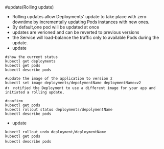 #update(Rolling update)
- Rolling updates allow Deployments' update to take place with zero downtime by incrementally updating Pods instances with new ones. 
- By default,one pod will be updated at once
- updates are verioned and can be reverted to previous versions
- the Service will load-balance the traffic only to available Pods during the update. 
- update
```
#show the current status
kubectl get deployments
kubectl get pods
kubectl describe pods

#update the image of the application to version 2
kubectl set image deployments/depolymentName deploymentName=v2 
#↑　notified the Deployment to use a different image for your app and initiated a rolling update.

#confirm
kubectl get pods
kubectl rollout status deployments/depolymentName
kubectl describe pods

```  

- update
```
kubectl rollout undo deployment/deploymentName
kubectl get pods
kubectl describe pods　
```